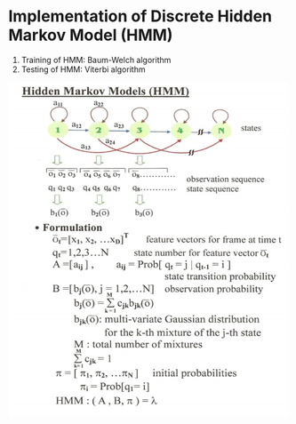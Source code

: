 # Implementation of Discrete Hidden Markov Model (HMM)  

1. Training of HMM: Baum-Welch algorithm  
2. Testing of HMM: Viterbi algorithm  

![image](https://github.com/muachilin/Digital-Speech-Processing/blob/master/hw1/HMM_figure.png)

  

  
    


